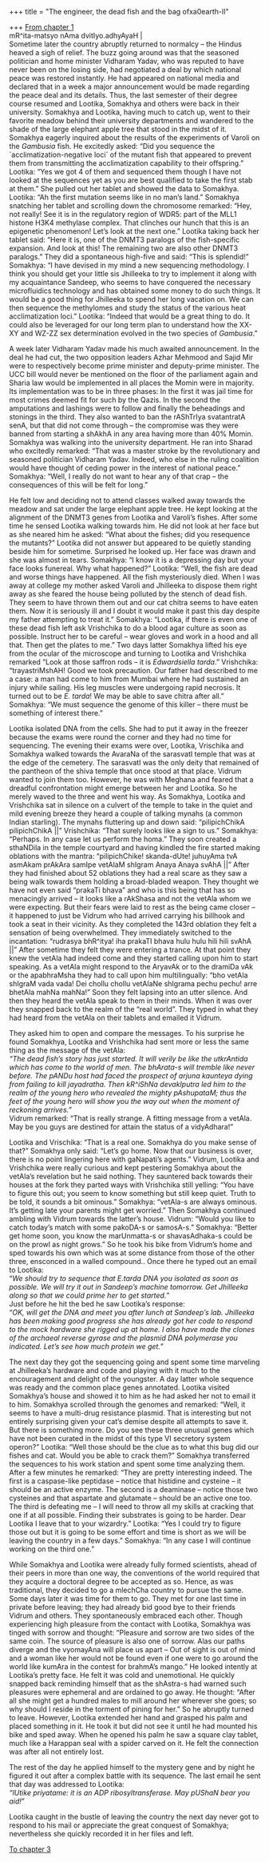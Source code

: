 +++
title = "The engineer, the dead fish and the bag ofxa0earth-II"

+++
[From chapter
1](https://manasataramgini.wordpress.com/2014/05/06/the-engineer-the-dead-fish-and-the-bag-of-earth/ "The engineer, the dead fish and the bag of earth-I")  
mR^ita-matsyo nAma dvitIyo.adhyAyaH |  
Sometime later the country abruptly returned to normalcy – the Hindus
heaved a sigh of relief. The buzz going around was that the seasoned
politician and home minister Vidharam Yadav, who was reputed to have
never been on the losing side, had negotiated a deal by which national
peace was restored instantly. He had appeared on national media and
declared that in a week a major announcement would be made regarding the
peace deal and its details. Thus, the last semester of their degree
course resumed and Lootika, Somakhya and others were back in their
university. Somakhya and Lootika, having much to catch up, went to their
favorite meadow behind their university departments and wandered to the
shade of the large elephant apple tree that stood in the midst of it.
Somakhya eagerly inquired about the results of the experiments of Varoli
on the *Gambusia* fish. He excitedly asked: “Did you sequence the
\`acclimatization-negative loci\` of the mutant fish that appeared to
prevent them from transmitting the acclimatization capability to their
offspring.” Lootika: “Yes we got 4 of them and sequenced them though I
have not looked at the sequences yet as you are best qualified to take
the first stab at them.” She pulled out her tablet and showed the data
to Somakhya. Lootika: “Ah the first mutation seems like in no man’s
land.” Somakhya snatching her tablet and scrolling down the chromosome
remarked: “Hey, not really\! See it is in the regulatory region of WDR5:
part of the MLL1 histone H3K4 methylase complex. That clinches our hunch
that this is an epigenetic phenomenon\! Let’s look at the next one.”
Lootika taking back her tablet said: “Here it is, one of the DNMT3
paralogs of the fish-specific expansion. And look at this\! The
remaining two are also other DNMT3 paralogs.” They did a spontaneous
high-five and said: “This is splendid\!” Somakhya: “I have devised in my
mind a new sequencing methodology. I think you should get your little
sis Jhilleeka to try to implement it along with my acquaintance Sandeep,
who seems to have conquered the necessary microfluidics technology and
has obtained some money to do such things. It would be a good thing for
Jhilleeka to spend her long vacation on. We can then sequence the
methylomes and study the status of the various heat acclimatization
loci.” Lootika: “Indeed that would be a great thing to do. It could also
be leveraged for our long term plan to understand how the XX-XY and
WZ-ZZ sex determination evolved in the two species of *Gambusia*.”

A week later Vidharam Yadav made his much awaited announcement. In the
deal he had cut, the two opposition leaders Azhar Mehmood and Sajid Mir
were to respectively become prime minister and deputy-prime minister.
The UCC bill would never be mentioned on the floor of the parliament
again and Sharia law would be implemented in all places the Momin were
in majority. Its implementation was to be in three phases: In the first
it was jail time for most crimes deemed fit for such by the Qazis. In
the second the amputations and lashings were to follow and finally the
beheadings and stonings in the third. They also wanted to ban the
rAShTrIya svatantratA senA, but that did not come through – the
compromise was they were banned from starting a shAkhA in any area
having more than 40% Momin. Somakhya was walking into the university
department. He ran into Sharad who excitedly remarked: “That was a
master stroke by the revolutionary and seasoned politician Vidharam
Yadav. Indeed, who else in the ruling coalition would have thought of
ceding power in the interest of national peace.” Somakhya: “Well, I
really do not want to hear any of that crap – the consequences of this
will be felt for long.”

He felt low and deciding not to attend classes walked away towards the
meadow and sat under the large elephant apple tree. He kept looking at
the alignment of the DNMT3 genes from Lootika and Varoli’s fishes. After
some time he sensed Lootika walking towards him. He did not look at her
face but as she neared him he asked: “What about the fishes; did you
resequence the mutants?” Lootika did not answer but appeared to be
quietly standing beside him for sometime. Surprised he looked up. Her
face was drawn and she was almost in tears. Somakhya: “I know it is a
depressing day but your face looks funereal. Why what happened?”
Lootika: “Well, the fish are dead and worse things have happened. All
the fish mysteriously died. When I was away at college my mother asked
Varoli and Jhilleeka to dispose them right away as she feared the house
being polluted by the stench of dead fish. They seem to have thrown them
out and our cat chitra seems to have eaten them. Now it is seriously ill
and I doubt it would make it past this day despite my father attempting
to treat it.” Somakhya: “Lootika, if there is even one of these dead
fish left ask Vrishchika to do a blood agar culture as soon as possible.
Instruct her to be careful – wear gloves and work in a hood and all
that. Then get the plates to me.” Two days latter Somakhya lifted his
eye from the ocular of the microscope and turning to Lootika and
Vrishchika remarked “Look at those saffron rods – it is *Edwardsiella
tarda*.” Vrishchika: “trayastriMshAH\! Good we took precaution. Our
father had described to me a case: a man had come to him from Mumbai
where he had sustained an injury while sailing. His leg muscles were
undergoing rapid necrosis. It turned out to be *E. tarda*\! We may be
able to save chitra after all.” Somakhya: “We must sequence the genome
of this killer – there must be something of interest there.”

Lootika isolated DNA from the cells. She had to put it away in the
freezer because the exams were round the corner and they had no time for
sequencing. The evening their exams were over, Lootika, Vrischika and
Somakhya walked towards the AvaraNa of the sarasvatI temple that was at
the edge of the cemetery. The sarasvatI was the only deity that remained
of the pantheon of the shiva temple that once stood at that place.
Vidrum wanted to join them too. However, he was with Meghana and feared
that a dreadful confrontation might emerge between her and Lootika. So
he merely waved to the three and went his way. As Somakhya, Lootika and
Vrishchika sat in silence on a culvert of the temple to take in the
quiet and mild evening breeze they heard a couple of talking mynahs (a
common Indian starling). The mynahs fluttering up and down said:
“pilipichChikA pilipichChikA ||” Vrishchika: “That surely looks like a
sign to us.” Somakhya: “Perhaps. In any case let us perform the homa.”
They soon created a sthaNDila in the temple courtyard and having kindled
the fire started making oblations with the mantra: “pilipichChike\!
skanda-dUte\! juhuyAma tvA asmAkam prAkAra samIpe vetAlaM shIgram Anaya
Anaya svAhA ||” After they had finished about 52 oblations they had a
real scare as they saw a being walk towards them holding a broad-bladed
weapon. They thought we have not even said “prakaTi bhava” and who is
this being that has so menacingly arrived – it looks like a rAkShasa and
not the vetAla whom we were expecting. But their fears were laid to rest
as the being came closer – it happened to just be Vidrum who had arrived
carrying his billhook and took a seat in their vicinity. As they
completed the 143rd oblation they felt a sensation of being overwhelmed.
They immediately switched to the incantation: “rudrasya bhR^itya\! iha
prakaTI bhava hulu hulu hili hili svAhA ||” After sometime they felt
they were entering a trance. At that point they knew the vetAla had
indeed come and they started calling upon him to start speaking. As a
vetAla might respond to the AryavAk or to the dramiDa vAk or the
apabhraMsha they had to call upon him multilingually: “bho vetAla
shIgraM vada vada\! Dei chollu chollu vetAlaNe shIgrama pechu pechu\!
arre bhetAla mahNa mahNa\!” Soon they felt lapsing into an utter
silence. And then they heard the vetAla speak to them in their minds.
When it was over they snapped back to the realm of the “real world”.
They typed in what they had heard from the vetAla on their tablets and
emailed it Vidrum.

They asked him to open and compare the messages. To his surprise he
found Somakhya, Lootika and Vrishchika had sent more or less the same
thing as the message of the vetAla:  
*“The dead fish’s story has just started. It will verily be like the
utkrAntida which has come to the world of men. The bhArata-s will
tremble like never before. The pANDu host had faced the prospect of
arjuna kaunteya dying from failing to kill jayadratha. Then kR^iShNa
devakIputra led him to the realm of the young hero who revealed the
mighty pAshupataM; thus the feet of the young hero will show you the way
out when the moment of reckoning arrives.”*  
Vidrum remarked: “That is really strange. A fitting message from a
vetAla. May be you guys are destined for attain the status of a
vidyAdhara\!”

Lootika and Vrischika: “That is a real one. Somakhya do you make sense
of that?” Somakhya only said: “Let’s go home. Now that our business is
over, there is no point lingering here with gaNapati’s agents.” Vidrum,
Lootika and Vrishchika were really curious and kept pestering Somakhya
about the vetAla’s revelation but he said nothing. They sauntered back
towards their houses at the fork they parted ways with Vrishchika still
yelling: “You have to figure this out; you seem to know something but
still keep quiet. Truth to be told, it sounds a bit ominous.” Somakhya:
“vetAla-s are always ominous. It’s getting late your parents might get
worried.” Then Somakhya continued ambling with Vidrum towards the
latter’s house. Vidrum: “Would you like to catch today’s match with
some pakoDA-s or samosA-s.” Somakhya: “Better get home soon, you know
the marUnmatta-s or shavasAdhaka-s could be on the prowl as night
grows.” So he took his bike from Vidrum’s home and sped towards his
own which was at some distance from those of the other three, ensconced
in a walled compound.. Once there he typed out an email to Lootika:  
“*We should try to sequence that E.tarda DNA you isolated as soon as
possible. We will try it out in Sandeep’s machine tomorrow. Get
Jhilleeka along so that we could prime her to get started.*”  
Just before he hit the bed he saw Lootika’s response:  
“*OK, will get the DNA and meet you after lunch at Sandeep’s lab.
Jhilleeka has been making good progress she has already got her code to
respond to the mock hardware she rigged up at home. I also have made the
clones of the archaeal reverse gyrase and the plasmid DNA polymerase you
indicated. Let’s see how much protein we get.*”

The next day they got the sequencing going and spent some time marveling
at Jhilleeka’s hardware and code and playing with it much to the
encouragement and delight of the youngster. A day latter whole sequence
was ready and the common place genes annotated. Lootika visited
Somakhya’s house and showed it to him as he had asked her not to email
it to him. Somakhya scrolled through the genomes and remarked: “Well, it
seems to have a multi-drug resistance plasmid. That is interesting but
not entirely surprising given your cat’s demise despite all attempts to
save it. But there is something more. Do you see these three unusual
genes which have not been curated in the midst of this type VI secretory
system operon?” Lootika: “Well those should be the clue as to what this
bug did our fishes and cat. Would you be able to crack them?” Somakhya
transferred the sequences to his work station and spent some time
analyzing them. After a few minutes he remarked: “They are pretty
interesting indeed. The first is a caspase-like peptidase – notice that
histidine and cysteine – it should be an active enzyme. The second is a
deaminase – notice those two cysteines and that aspartate and glutamate
– should be an active one too. The third is defeating me – I will need
to throw all my skills at cracking that one if at all possible. Finding
their substrates is going to be harder. Dear Lootika I leave that to
your wizardry.” Lootika: “Yes I could try to figure those out but it is
going to be some effort and time is short as we will be leaving the
country in a few days.” Somakhya: “In any case I will continue working
on the third one.”

While Somakhya and Lootika were already fully formed scientists, ahead
of their peers in more than one way, the conventions of the world
required that they acquire a doctoral degree to be accepted as so.
Hence, as was traditional, they decided to go a mlechCha country to
pursue the same. Some days later it was time for them to go. They met
for one last time in private before leaving; they had already bid good
bye to their friends Vidrum and others. They spontaneously embraced each
other. Though experiencing high pleasure from the contact with Lootika,
Somakhya was tinged with sorrow and thought: “Pleasure and sorrow are
two sides of the same coin. The source of pleasure is also one of
sorrow. Alas our paths diverge and the vyomayAna will place us apart –
Out of sight is out of mind and a woman like her would not be found even
if one were to go around the world like kumAra in the contest for
brahmA’s mango.” He looked intently at Lootika’s pretty face. He felt
it was cold and unemotional. He quickly snapped back reminding himself
that as the shAstra-s had warned such pleasures were ephemeral and are
ordained to go away. He thought: “After all she might get a hundred
males to mill around her wherever she goes; so why should I reside in
the torment of pining for her.” So he abruptly turned to leave. However,
Lootika extended her hand and grasped his palm and placed something in
it. He took it but did not see it until he had mounted his bike and sped
away. When he opened his palm he saw a square clay tablet, much like a
Harappan seal with a spider carved on it. He felt the connection was
after all not entirely lost.

The rest of the day he applied himself to the mystery gene and by night
he figured it out after a complex battle with its sequence. The last
email he sent that day was addressed to Lootika:  
*“lUtike priyatame: it is an ADP ribosyltransferase. May pUShaN bear you
aid\!*”

Lootika caught in the bustle of leaving the country the next day never
got to respond to his mail or appreciate the great conquest of Somakhya;
nevertheless she quickly recorded it in her files and left.

[To chapter
3](https://manasataramgini.wordpress.com/2014/05/15/the-engineer-the-dead-fish-and-the-bag-of-earth-iii/ "The engineer, the dead fish and the bag of earth-III")
